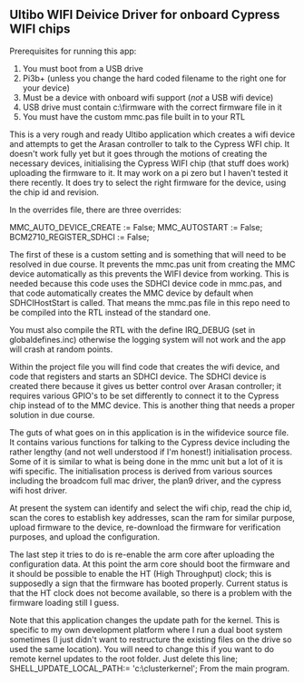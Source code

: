 Ultibo WIFI Deivice Driver for onboard Cypress WIFI chips
----------------------------------------------------------

Prerequisites for running this app:
1. You must boot from a USB drive
2. Pi3b+  (unless you change the hard coded filename to the right one for your device)
3. Must be a device with onboard wifi support (*not* a USB wifi device)
4. USB drive must contain c:\firmware with the correct firmware file in it
4. You must have the custom mmc.pas file built in to your RTL

This is a very rough and ready Ultibo application which creates a wifi device and attempts
to get the Arasan controller to talk to the Cypress WFI chip.
It doesn't work fully yet but it goes through the motions of creating the necessary devices,
initialising the Cypress WIFI chip (that stuff does work) uploading the firmware to it.
It may work on a pi zero but I haven't tested it there recently. It does try to select
the right firmware for the device, using the chip id and revision.

In the overrides file, there are three overrides:

MMC_AUTO_DEVICE_CREATE := False;
MMC_AUTOSTART := False;
BCM2710_REGISTER_SDHCI := False;

The first of these is a custom setting and is something that will need to be resolved
in due course. It prevents the mmc.pas unit from creating the MMC device automatically
as this prevents the WIFI device from working. This is needed because this code
uses the SDHCI device code in mmc.pas, and that code automatically creates the MMC
device by default when SDHCIHostStart is called.
That means the mmc.pas file in this repo need to be compiled into the RTL instead
of the standard one.

You must also compile the RTL with the define IRQ_DEBUG (set in globaldefines.inc)
otherwise the logging system will not work and the app will crash at random points.

Within the project file you will find code that creates the wifi device, and code that
registers and starts an SDHCI device. The SDHCI device is created there because
it gives us better control over Arasan controller; it requires various GPIO's to be
set differently to connect it to the Cypress chip instead of to the MMC device.
This is another thing that needs a proper solution in due course.

The guts of what goes on in this application is in the wifidevice source file.
It contains various functions for talking to the Cypress device including the
rather lengthy (and not well understood if I'm honest!) initialisation process.
Some of it is similar to what is being done in the mmc unit but a lot of it is
wifi specific. The initialisation process is derived from various sources including
the broadcom full mac driver, the plan9 driver, and the cypress wifi host driver.

At present the system can identify and select the wifi chip, read the chip id,
scan the cores to establish key addresses, scan the ram for similar purpose,
upload firmware to the device, re-download the firmware for verification
purposes, and upload the configuration.

The last step it tries to do is re-enable the arm core after uploading the
configuration data. At this point the arm core should boot the firmware and
it should be possible to enable the HT (High Throughput) clock; this is supposedly
a sign that the firmware has booted properly. Current status is that the HT clock
does not become available, so there is a problem with the firmware loading still
I guess.

Note that this application changes the update path for the kernel. This is
specific to my own development platform where I run a dual boot system sometimes
(I just didn't want to restructure the existing files on the drive so used the same
location).
You will need to change this if you want to do remote kernel updates to the root folder.
Just delete this line;
SHELL_UPDATE_LOCAL_PATH:= 'c:\clusterkernel\';
From the main program.

